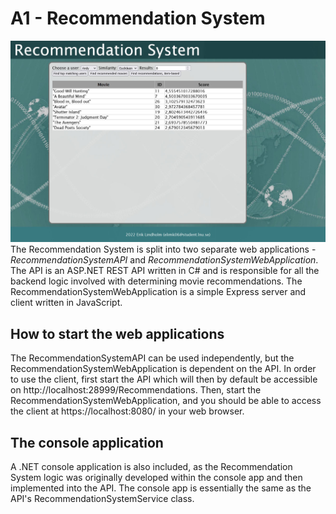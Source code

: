 # A1 - Recommendation System

<!--
## Description

* In this assignment, you shall implement a recommendation system for the movie's data set.
* You can use any programming language you like.
* You shall present your application and code at an oral examination.

## Submission instructions

See the [Deadlines and Submissions](https://coursepress.lnu.se/courses/web-intelligence/study-guide/deadlines-and-submissions) page.

## Requirements

<table>
  <tr>
    <th>Grade</th>
    <th>Requirements</th>
  </tr>
  <tr>
    <td>E</td>
    <td>
      <ul>
        <li>Build a recommendation system that can find similar users and find recommendations for a user, using the <em>movies large</em> dataset (see <a href="https://coursepress.lnu.se/courses/web-intelligence/assignments/datasets">Datasets</a> page).</li>
        <li>You can verify that your application works by using the example dataset from the lecture (see <a href="https://coursepress.lnu.se/courses/web-intelligence/assignments/datasets">Datasets</a> page).</li>
        <li>Use Euclidean distance as the similarity measure.</li>
        <li>Implement the system using a REST web service where:
          <ol>
            <li>client sends a request to a server</li>
            <li>the server responds with <em>json</em> data</li>
            <li>the <em>json</em> data is decoded and presented in a client GUI</li>
          </ol>
        </li>
      </ul>
    </td>
  </tr>
  <tr>
    <td>C-D</td>
    <td>
    <ul>
      <li>Implement the Pearson Correlation similarity measure.</li>
      <li>It shall be possible to select which measure to use from the client GUI.</li>
    </ul>
    </td>
  </tr>
  <tr>
    <td>A-B</td>
    <td>
      <ul>
        <li>Implement functionality for pre-generating an Item-Based Collaborative Filtering table by transforming the original data set.</li>
        <li>Use the pre-generated table to implement a second way of finding recommendations for a user.</li>
        <li>You shall only use Euclidean distance as the similarity measure.</li>
        <li>It shall be possible to select how to find recommendations from the client GUI (Item-Based or User-Based).</li>
      </ul>
    </td>
  </tr>
</table>

## Test cases – small example dataset

Here are some test cases for the small example dataset you can use to verify that your system works correctly.

* Find recommended movies for user **Mike** using **Euclidean distance**:<br />![A1-small-Ex1.png](.readme/A1-small-Ex1.png)
* Find recommended movies for user **Mike** using **Pearson similarity**:<br />![A1-small-Ex2.png](.readme/A1-small-Ex2.png)
* Find recommended movies for user **Mike** using **Item-based filtering**:<br />![A1-small-Ex3.png](.readme/A1-small-Ex3.png)

## Test cases – large dataset

Here are some test cases for the larger dataset you can use to verify that your system works correctly.

* Find recommended movies for user **Angela** using **Euclidean distance**:<br />![A1-Ex1.png](.readme/A1-Ex1.png)
* Find recommended movies for user **Will** using **Pearson similarity**:<br />![A1-Ex2.png](.readme/A1-Ex2.png)
* Find recommended movies for user **Andy** using **Item-based filtering**:<br />![A1-Ex3.png](.readme/A1-Ex3.png)
-->
![Client screenshot](screenshot.jpg)
<br>
The Recommendation System is split into two separate web applications - <i>RecommendationSystemAPI</i> and <i>RecommendationSystemWebApplication</i>. The API is an ASP.NET REST API written in C# and is responsible for all the backend logic involved with determining movie recommendations. The RecommendationSystemWebApplication is a simple Express server and client written in JavaScript.
## How to start the web applications
The RecommendationSystemAPI can be used independently, but the RecommendationSystemWebApplication is dependent on the API. In order to use the client, first start the API which will then by default be accessible on http://localhost:28999/Recommendations. Then, start the RecommendationSystemWebApplication, and you should be able to access the client at https://localhost:8080/ in your web browser.
## The console application
A .NET console application is also included, as the Recommendation System logic was originally developed within the console app and then implemented into the API. The console app is essentially the same as the API's RecommendationSystemService class.
